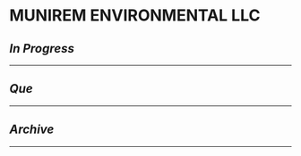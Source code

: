 # MUNIREM ENVIRONMENTAL LLC

## *In Progress*

--------------------

## *Que*

-----------------------------------
## *Archive*

-----------------------------------

